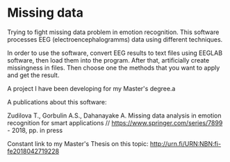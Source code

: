 # Missing data
Trying to fight missing data problem in emotion recognition. This software processes EEG (electroencephalogramms) data using different techniques.

In order to use the software, convert EEG results to text files using EEGLAB software, then load them into the program. After that, artificially create missingness in files. Then choose one the methods that you want to apply and get the result.

A project I have been developing for my Master's degree.a

A publications about this software:

Zudilova T., Gorbulin A.S., Dahanayake A. Missing data analysis in emotion recognition for smart applications // https://www.springer.com/series/7899 - 2018, pp. in press

Constant link to my Master's Thesis on this topic: http://urn.fi/URN:NBN:fi-fe2018042719228
